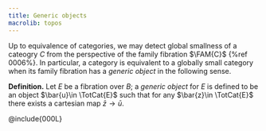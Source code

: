 ```yaml
---
title: Generic objects
macrolib: topos
---
```


Up to equivalence of categories, we may detect global smallness of a cateogry $C$ from the perspective of the family fibration $\FAM{C}$ {%ref 0006%}. In particular, a category is equivalent to a globally small category when its family fibration has a *generic object* in the following sense.

**Definition.** Let $E$ be a fibration over $B$; a *generic object* for $E$ is defined to be an object $\bar{u}\in \TotCat{E}$  such that for any $\bar{z}\in \TotCat{E}$ there exists a cartesian map $\bar{z}\to \bar{u}$.

@include{000L}
